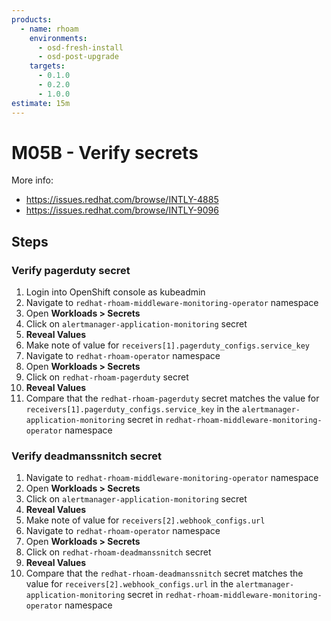 ```yaml
---
products:
  - name: rhoam
    environments:
      - osd-fresh-install
      - osd-post-upgrade
    targets:
      - 0.1.0
      - 0.2.0
      - 1.0.0
estimate: 15m
---
```


# M05B - Verify secrets

More info:

- <https://issues.redhat.com/browse/INTLY-4885>
- <https://issues.redhat.com/browse/INTLY-9096>

## Steps

### Verify pagerduty secret

1. Login into OpenShift console as kubeadmin
2. Navigate to `redhat-rhoam-middleware-monitoring-operator` namespace
3. Open **Workloads > Secrets**
4. Click on `alertmanager-application-monitoring` secret
5. **Reveal Values**
6. Make note of value for `receivers[1].pagerduty_configs.service_key`
7. Navigate to `redhat-rhoam-operator` namespace
8. Open **Workloads > Secrets**
9. Click on `redhat-rhoam-pagerduty` secret
10. **Reveal Values**
11. Compare that the `redhat-rhoam-pagerduty` secret matches the value for `receivers[1].pagerduty_configs.service_key` in the `alertmanager-application-monitoring` secret in `redhat-rhoam-middleware-monitoring-operator` namespace

### Verify deadmanssnitch secret

1. Navigate to `redhat-rhoam-middleware-monitoring-operator` namespace
2. Open **Workloads > Secrets**
3. Click on `alertmanager-application-monitoring` secret
4. **Reveal Values**
5. Make note of value for `receivers[2].webhook_configs.url`
6. Navigate to `redhat-rhoam-operator` namespace
7. Open **Workloads > Secrets**
8. Click on `redhat-rhoam-deadmanssnitch` secret
9. **Reveal Values**
10. Compare that the `redhat-rhoam-deadmanssnitch` secret matches the value for `receivers[2].webhook_configs.url` in the `alertmanager-application-monitoring` secret in `redhat-rhoam-middleware-monitoring-operator` namespace
